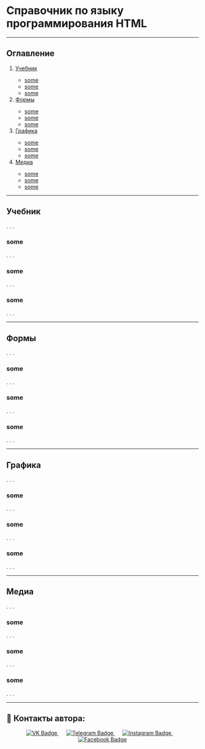 <h1>Справочник по языку программирования HTML</h1>

---

<!-- Оглавление -->
<h2>Оглавление</h2>
<nav>
    <ol>
        <li><a href="#раздел-1">Учебник</a></li>
        <ul>
            <li><a href="#подраздел-1.1">some</a></li>
            <li><a href="#подраздел-1.2">some</a></li>
            <li><a href="#подраздел-1.3">some</a></li>
        </ul>
        <li><a href="#раздел-2">Формы</a></li>
        <ul>
            <li><a href="#подраздел-2.1">some</a></li>
            <li><a href="#подраздел-2.2">some</a></li>
            <li><a href="#подраздел-2.3">some</a></li>
        </ul>
        <li><a href="#раздел-3">Графика</a></li>
        <ul>
            <li><a href="#подраздел-3.1">some</a></li>
            <li><a href="#подраздел-3.2">some</a></li>
            <li><a href="#подраздел-3.3">some</a></li>
        </ul>
        <li><a href="#раздел-4">Медиа</a></li>
        <ul>
            <li><a href="#подраздел-4.1">some</a></li>
            <li><a href="#подраздел-4.2">some</a></li>
            <li><a href="#подраздел-4.3">some</a></li>
        </ul>
    </ol>
</nav>

---

<!-- Разделы -->
<h2 id="раздел-1">Учебник</h2>
    <p>. . .</p>

<h3 id="подраздел-1.1">some</h3>
    <p>. . .</p>

<h3 id="подраздел-1.2">some</h3>
    <p>. . .</p>

<h3 id="подраздел-1.3">some</h3>
    <p>. . .</p>

---

<h2 id="раздел-2">Формы</h2>
    <p>. . .</p>

<h3 id="подраздел-2.1">some</h3>
    <p>. . .</p>

<h3 id="подраздел-2.2">some</h3>
    <p>. . .</p>

<h3 id="подраздел-2.3">some</h3>
    <p>. . .</p>

---

<h2 id="раздел-3">Графика</h2>
<p>. . .</p>

<h3 id="подраздел-3.1">some</h3>
    <p>. . .</p>

<h3 id="подраздел-3.2">some</h3>
    <p>. . .</p>

<h3 id="подраздел-3.3">some</h3>
    <p>. . .</p>

---

<h2 id="раздел-4">Медиа</h2>
<p>. . .</p>

<h3 id="подраздел-4.1">some</h3>
    <p>. . .</p>

<h3 id="подраздел-4.2">some</h3>
    <p>. . .</p>

<h3 id="подраздел-4.3">some</h3>
    <p>. . .</p>

---

<!-- Contacts -->
<h2>📡 Контакты автора:</h2>
<div id="badges" align="center">
    <a href="https://vk.com/bogdan_klimov">
        <img src="https://img.shields.io/badge/VK-blue?style=for-the-badge&logo=vk&logoColor=white&size=30" alt="VK Badge"/>
    </a> &nbsp;&nbsp;&nbsp;&nbsp;
    <a href="https://t.me/bogdanklimov">
        <img src="https://img.shields.io/badge/Telegram-2CA5E0?style=for-the-badge&logo=telegram&logoColor=white" alt="Telegram Badge"/>
    </a> &nbsp;&nbsp;&nbsp;&nbsp;
    <a href="https://www.instagram.com/ghost_777_24?igsh=aHdwa2s1cTIzbmhw&utm_source=qr">
        <img src="https://img.shields.io/badge/Instagram-%23E4405F.svg?style=for-the-badge&logo=Instagram&logoColor=white" alt="Instagram Badge"/>
    </a> &nbsp;&nbsp;&nbsp;&nbsp;
    <a href="https://www.facebook.com/profile.php?id=100033935590093&mibextid=LQQJ4d">
        <img src="https://img.shields.io/badge/Facebook-%231877F2.svg?style=for-the-badge&logo=Facebook&logoColor=white" alt="Facebook Badge"/>
    </a>
</div>
